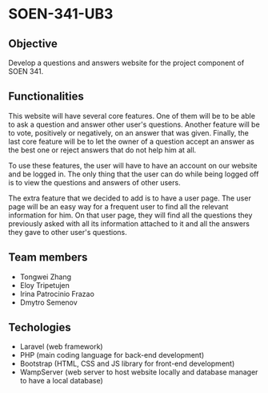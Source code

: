 # SOEN-341-UB3

## Objective

Develop a questions and answers website for the project component of SOEN 341.

## Functionalities

This website will have several core features. 
One of them will be to be able to ask a question and answer other user's questions.
Another feature will be to vote, positively or negatively, on an answer that was given.
Finally, the last core feature will be to let the owner of a question accept an answer as
the best one or reject answers that do not help him at all.

To use these features, the user will have to have an account on our website and be logged in.
The only thing that the user can do while being logged off is to view the questions and answers of other users.

The extra feature that we decided to add is to have a user page. The user page will be an easy way for a frequent
user to find all the relevant information for him. On that user page, they will find all the questions they previously 
asked with all its information attached to it and all the answers they gave to other user's questions.

## Team members

* Tongwei Zhang
* Eloy Tripetujen
* Irina Patrocinio Frazao
* Dmytro Semenov

## Techologies

* Laravel (web framework)
* PHP (main coding language for back-end development)
* Bootstrap (HTML, CSS and JS library for front-end development) 
* WampServer (web server to host website locally and database manager to have a local database)

